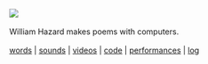[![](header.png)](index.html)
<br><br>
William Hazard makes poems with computers.
<br><br>
[words](words/words.html) | [sounds](sounds/sounds.html) | [videos](videos/videos.html) | [code](code/code.html) | [performances](performances/performances.html) | [log](log/log.html)